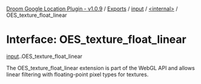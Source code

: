 [Droom Google Location Plugin - v1.0.9](../README.md) / [Exports](../modules.md) / [input](../modules/input.md) / [<internal\>](../modules/input._internal_.md) / OES\_texture\_float\_linear

# Interface: OES\_texture\_float\_linear

[input](../modules/input.md).[<internal>](../modules/input._internal_.md).OES_texture_float_linear

The OES_texture_float_linear extension is part of the WebGL API and allows linear filtering with floating-point pixel types for textures.
